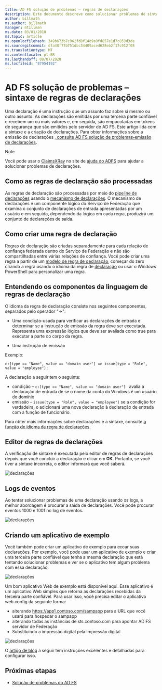 ```yaml
---
title: AD FS solução de problemas – regras de declarações
description: Este documento descreve como solucionar problemas de sintaxe de regra de declarações com AD FS
author: billmath
ms.author: billmath
manager: mtillman
ms.date: 03/01/2018
ms.topic: article
ms.openlocfilehash: 349b673b7c062fd8f14d9a9fd857e1d7c859d3de
ms.sourcegitcommit: dfa48f77b751dbc34409aced628eb2f17c912f08
ms.translationtype: MT
ms.contentlocale: pt-BR
ms.lasthandoff: 08/07/2020
ms.locfileid: "87954192"
---
```

# <a name="ad-fs-troubleshooting---claims-rules-syntax"></a>AD FS solução de problemas – sintaxe de regras de declarações
Uma declaração é uma instrução que um assunto faz sobre si mesmo ou outro assunto.  As declarações são emitidas por uma terceira parte confiável e recebem um ou mais valores e, em seguida, são empacotadas em tokens de segurança que são emitidos pelo servidor de AD FS.  Este artigo lida com a sintaxe e a criação de declarações.  Para obter informações sobre a emissão de declarações [, consulte AD FS solução de problemas-emissão de declarações](ad-fs-tshoot-claims-issuance.md).

>[!NOTE]
>Você pode usar o [ClaimsXRay](https://adfshelp.microsoft.com/ClaimsXray/TokenRequest) no site de [ajuda do ADFS](https://adfshelp.microsoft.com) para ajudar a solucionar problemas de declarações.

## <a name="how-claim-rules-are-processed"></a>Como as regras de declaração são processadas
As regras de declaração são processadas por meio do [pipeline de declarações](../../ad-fs/technical-reference/The-Role-of-the-Claims-Pipeline.md) usando o [mecanismo de declarações](../../ad-fs/technical-reference/The-Role-of-the-Claims-Engine.md). O mecanismo de declarações é um componente lógico do Serviço de Federação que examina o conjunto de declarações de entrada apresentadas por um usuário e em seguida, dependendo da lógica em cada regra, produzirá um conjunto de declarações de saída.

## <a name="how-to-create-a-claim-rule"></a>Como criar uma regra de declaração
Regras de declaração são criadas separadamente para cada relação de confiança federada dentro do Serviço de Federação e não são compartilhadas entre várias relações de confiança. Você pode criar uma regra a partir de um [modelo de regra de declaração](../../ad-fs/technical-reference/determine-the-type-of-claim-rule-template-to-use.md), começar do zero criando a regra usando o idioma da regra de [declaração](../../ad-fs/technical-reference/when-to-use-a-custom-claim-rule.md) ou usar o Windows PowerShell para personalizar uma regra.

## <a name="understanding-the-components-of-the-claim-rule-language"></a>Entendendo os componentes da linguagem de regras de declaração
O idioma da regra de declaração consiste nos seguintes componentes, separados pelo operador "=>":

- Uma condição-usada para verificar as declarações de entrada e determinar se a instrução de emissão da regra deve ser executada.  Representa uma expressão lógica que deve ser avaliada como true para executar a parte do corpo da regra.

- Uma instrução de emissão

Exemplo:

```c:[type == "Name", value == "domain user"] => issue(type = "Role", value = "employee");```

A declaração a seguir tem o seguinte:
- condição – `c:[type == "Name", value == "domain user"] ` avalia a declaração de entrada de se o nome da conta do Windows é um usuário de domínio
- emissão – `issue(type = "Role", value = "employee")` se a condição for verdadeira, o adicionará uma nova declaração à declaração de entrada com a função de funcionário.

Para obter mais informações sobre declarações e a sintaxe, consulte [a função do idioma da regra de declarações](../../ad-fs/technical-reference/the-role-of-the-claim-rule-language.md).

## <a name="claims-rule-editor"></a>Editor de regras de declarações
A verificação de sintaxe é executada pelo editor de regras de declarações depois que você concluir a declaração e clicar em **OK**.  Portanto, se você tiver a sintaxe incorreta, o editor informará que você saberá.

![declarações](media/ad-fs-tshoot-claims/claims1.png)

## <a name="event-logs"></a>Logs de eventos
Ao tentar solucionar problemas de uma declaração usando os logs, a melhor abordagem é procurar a saída de declarações.  Você pode procurar eventos 1000 e 1001 no log de eventos.

![declarações](media/ad-fs-tshoot-claims/claims2.png)

## <a name="creating-a-sample-application"></a>Criando um aplicativo de exemplo
Você também pode criar um aplicativo de exemplo para ecoar suas declarações.  Por exemplo, você pode usar um aplicativo de exemplo e criar uma terceira parte confiável que tenha a mesma declaração que está tentando solucionar problemas e ver se o aplicativo tem algum problema com essa declaração.

![declarações](media/ad-fs-tshoot-claims/claim4.png)

Um bom aplicativo Web de exemplo está disponível aqui.  Esse aplicativo é um aplicativo Web simples que retorna as declarações recebidas da terceira parte confiável.  Para usar isso, você precisa editar o aplicativo web.config da seguinte forma:
- alterando https://app1.contoso.com/sampapp para a URL que você usará para hospedar o sampapp
- alterando todas as instâncias de sts.contoso.com para apontar AD FS servidor de Federação
- Substituindo a impressão digital pela impressão digital

![declarações](media/ad-fs-tshoot-claims/claims3.png)

O [artigo de blog](/archive/blogs/tangent_thoughts/install-and-configure-a-simple-net-4-5-sample-federated-application-samapp) a seguir tem instruções excelentes e detalhadas para configurar isso.

## <a name="next-steps"></a>Próximas etapas

- [Solução de problemas do AD FS](ad-fs-tshoot-overview.md)
